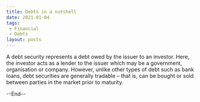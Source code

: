 ```yaml
---
title: Debts in a nutshell
date: 2021-01-04
tags:
 - Financial
 - Debts
layout: posts
---
```

A debt security represents a debt owed by the issuer to an investor. Here, the investor acts as a lender to the issuer which may be a government, organisation or company. However, unlike other types of debt such as bank loans, debt securities are generally tradable – that is, can be bought or sold between parties in the market prior to maturity.

--End--
